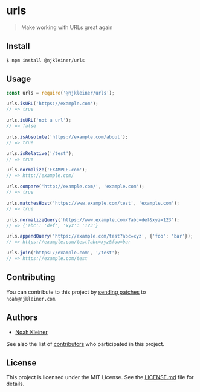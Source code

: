 # urls

> Make working with URLs great again

## Install

`$ npm install @njkleiner/urls`

## Usage

```javascript
const urls = require('@njkleiner/urls');

urls.isURL('https://example.com');
// => true

urls.isURL('not a url');
// => false

urls.isAbsolute('https://example.com/about');
// => true

urls.isRelative('/test');
// => true

urls.normalize('EXAMPLE.com');
// => http://example.com/

urls.compare('http://example.com/', 'example.com');
// => true

urls.matchesHost('https://www.example.com/test', 'example.com');
// => true

urls.normalizeQuery('https://www.example.com/?abc=def&xyz=123');
// => {'abc': 'def', 'xyz': '123'}

urls.appendQuery('https://example.com/test?abc=xyz', {'foo': 'bar'});
// => https://example.com/test?abc=xyz&foo=bar

urls.join('https://example.com', '/test');
// => https://example.com/test
```

## Contributing

You can contribute to this project by [sending patches](https://git-send-email.io) to `noah@njkleiner.com`.

## Authors

* [Noah Kleiner](https://github.com/njkleiner)

See also the list of [contributors](https://github.com/njkleiner/urls/contributors) who participated in this project.

## License

This project is licensed under the MIT License. See the [LICENSE.md](LICENSE.md) file for details.
